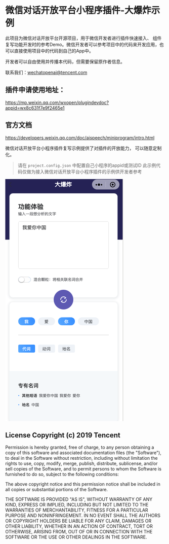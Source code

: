 # 微信对话开放平台小程序插件-大爆炸示例


此项目为微信对话开放平台开源项目，用于微信开发者进行插件快速接入、 组件复写功能开发时的参考Demo。微信开发者可以参考项目中的代码来开发应用，也可以直接使用项目中的代码到自己的App中。

开发者可以自由使用并传播本代码，但需要保留原作者信息。

联系我们：wechatopenai@tencent.com


## 插件申请使用地址：

https://mp.weixin.qq.com/wxopen/plugindevdoc?appid=wx8c631f7e9f2465e1

## 官方文档

https://developers.weixin.qq.com/doc/aispeech/miniprogram/intro.html

微信对话开放平台小程序插件复写示例提供了对插件的开放能力， 可以随意定制化。

> 请在 `project.config.json` 中配置自己小程序的appid或测试ID
> 此示例代码仅做为接入微信对话开放平台小程序插件的示例供开发者参考


![bigbang](./bigbang.png)




## License Copyright (c) 2019 Tencent

Permission is hereby granted, free of charge, to any person obtaining a copy of this software and associated documentation files (the "Software"), to deal in the Software without restriction, including without limitation the rights to use, copy, modify, merge, publish, distribute, sublicense, and/or sell copies of the Software, and to permit persons to whom the Software is furnished to do so, subject to the following conditions:

The above copyright notice and this permission notice shall be included in all copies or substantial portions of the Software.

THE SOFTWARE IS PROVIDED "AS IS", WITHOUT WARRANTY OF ANY KIND, EXPRESS OR IMPLIED, INCLUDING BUT NOT LIMITED TO THE WARRANTIES OF MERCHANTABILITY, FITNESS FOR A PARTICULAR PURPOSE AND NONINFRINGEMENT. IN NO EVENT SHALL THE AUTHORS OR COPYRIGHT HOLDERS BE LIABLE FOR ANY CLAIM, DAMAGES OR OTHER LIABILITY, WHETHER IN AN ACTION OF CONTRACT, TORT OR OTHERWISE, ARISING FROM, OUT OF OR IN CONNECTION WITH THE SOFTWARE OR THE USE OR OTHER DEALINGS IN THE SOFTWARE.
